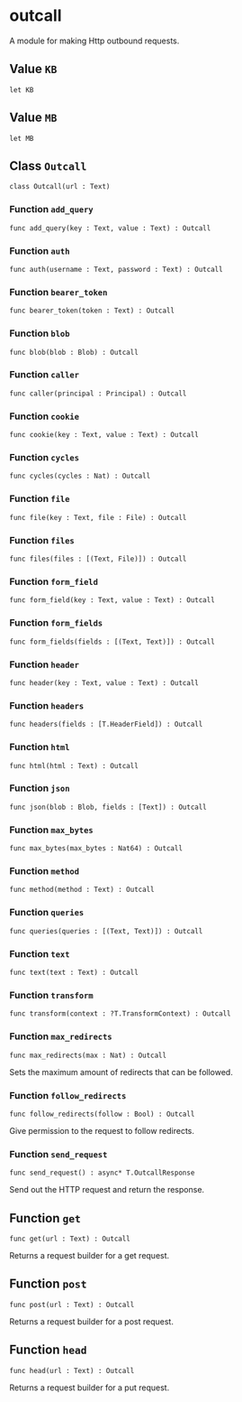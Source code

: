 # outcall
A module for making Http outbound requests.

## Value `KB`
``` motoko no-repl
let KB
```


## Value `MB`
``` motoko no-repl
let MB
```


## Class `Outcall`

``` motoko no-repl
class Outcall(url : Text)
```


### Function `add_query`
``` motoko no-repl
func add_query(key : Text, value : Text) : Outcall
```



### Function `auth`
``` motoko no-repl
func auth(username : Text, password : Text) : Outcall
```



### Function `bearer_token`
``` motoko no-repl
func bearer_token(token : Text) : Outcall
```



### Function `blob`
``` motoko no-repl
func blob(blob : Blob) : Outcall
```



### Function `caller`
``` motoko no-repl
func caller(principal : Principal) : Outcall
```



### Function `cookie`
``` motoko no-repl
func cookie(key : Text, value : Text) : Outcall
```



### Function `cycles`
``` motoko no-repl
func cycles(cycles : Nat) : Outcall
```



### Function `file`
``` motoko no-repl
func file(key : Text, file : File) : Outcall
```



### Function `files`
``` motoko no-repl
func files(files : [(Text, File)]) : Outcall
```



### Function `form_field`
``` motoko no-repl
func form_field(key : Text, value : Text) : Outcall
```



### Function `form_fields`
``` motoko no-repl
func form_fields(fields : [(Text, Text)]) : Outcall
```



### Function `header`
``` motoko no-repl
func header(key : Text, value : Text) : Outcall
```



### Function `headers`
``` motoko no-repl
func headers(fields : [T.HeaderField]) : Outcall
```



### Function `html`
``` motoko no-repl
func html(html : Text) : Outcall
```



### Function `json`
``` motoko no-repl
func json(blob : Blob, fields : [Text]) : Outcall
```



### Function `max_bytes`
``` motoko no-repl
func max_bytes(max_bytes : Nat64) : Outcall
```



### Function `method`
``` motoko no-repl
func method(method : Text) : Outcall
```



### Function `queries`
``` motoko no-repl
func queries(queries : [(Text, Text)]) : Outcall
```



### Function `text`
``` motoko no-repl
func text(text : Text) : Outcall
```



### Function `transform`
``` motoko no-repl
func transform(context : ?T.TransformContext) : Outcall
```



### Function `max_redirects`
``` motoko no-repl
func max_redirects(max : Nat) : Outcall
```

Sets the maximum amount of redirects that can be followed.


### Function `follow_redirects`
``` motoko no-repl
func follow_redirects(follow : Bool) : Outcall
```

Give permission to the request to follow redirects.


### Function `send_request`
``` motoko no-repl
func send_request() : async* T.OutcallResponse
```

Send out the HTTP request and return the response.

## Function `get`
``` motoko no-repl
func get(url : Text) : Outcall
```

Returns a request builder for a get request.

## Function `post`
``` motoko no-repl
func post(url : Text) : Outcall
```

Returns a request builder for a post request.

## Function `head`
``` motoko no-repl
func head(url : Text) : Outcall
```

Returns a request builder for a put request.
